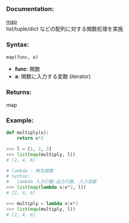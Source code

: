 ### Documentation:

[map](https://docs.python.org/ja/3/library/functions.html#map)  
list/tuple/dict などの配列に対する関数処理を実施

### Syntax:

```map(func, a)```

- **func**: 関数  
- **a**: 関数に入力する変数 (iterator)  

### Returns:

map

### Example: 

```python
def multiply(x):
    return x*2

>>> l = [1, 2, 3]
>>> list(map(multiply, l))
# [2, 4, 6]

# lambda - 無名関数 
# syntax:
#   lambda 入力引数:出力引数, 入力変数
>>> list(map(lambda x:x*2, l))
# [2, 4, 6]

>>> multiply = lambda x:x*2
>>> list(map(multiply, l))
# [2, 4, 6]


```
